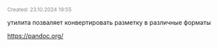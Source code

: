 <span style="font-size:12px; color:#888888;">Created: 23.10.2024 19:55</span>

утилита позваляет конвертировать разметку в различные форматы

https://pandoc.org/
